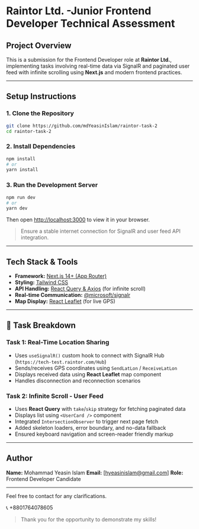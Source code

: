 # Raintor Ltd. -Junior Frontend Developer Technical Assessment

## Project Overview

This is a submission for the Frontend Developer role at **Raintor Ltd.**, implementing tasks involving real-time data via SignalR and paginated user feed with infinite scrolling using **Next.js** and modern frontend practices.

---

##  Setup Instructions

### 1. Clone the Repository

```bash
git clone https://github.com/mdYeasinIslam/raintor-task-2
cd raintor-task-2
```

### 2. Install Dependencies

```bash
npm install
# or
yarn install
```

### 3. Run the Development Server

```bash
npm run dev
# or
yarn dev
```

Then open [http://localhost:3000](http://localhost:3000) to view it in your browser.

>  Ensure a stable internet connection for SignalR and user feed API integration.

---

##  Tech Stack & Tools

* **Framework:** [Next.js 14+ (App Router)](https://nextjs.org)
* **Styling:** [Tailwind CSS](https://tailwindcss.com)
* **API Handling:** [React Query & Axios](https://tanstack.com/query) (for infinite scroll)
* **Real-time Communication:** [@microsoft/signalr](https://www.npmjs.com/package/@microsoft/signalr)
* **Map Display:** [React Leaflet](https://react-leaflet.js.org/) (for live GPS)


---

## 🧪 Task Breakdown

###  Task 1: Real-Time Location Sharing

* Uses `useSignalR()` custom hook to connect with SignalR Hub (`https://tech-test.raintor.com/Hub`)
* Sends/receives GPS coordinates using `SendLatLon` / `ReceiveLatLon`
* Displays received data using **React Leaflet** map component
* Handles disconnection and reconnection scenarios

###  Task 2: Infinite Scroll - User Feed

* Uses **React Query** with `take`/`skip` strategy for fetching paginated data
* Displays list using `<UserCard />` component
* Integrated `IntersectionObserver` to trigger next page fetch
* Added skeleton loaders, error boundary, and no-data fallback
* Ensured keyboard navigation and screen-reader friendly markup

---

## Author

**Name:** Mohammad Yeasin Islam
**Email:** [hyeasinislam@gmail.com]
**Role:** Frontend Developer Candidate

---

Feel free to contact for any clarifications.

📞 +8801764078605

> Thank you for the opportunity to demonstrate my skills!
